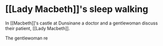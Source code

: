 # [[Lady Macbeth]]'s sleep walking

In [[Macbeth]]'s castle at Dunsinane a doctor and a gentlewoman discuss their patient, [[Lady Macbeth]].

The gentlewoman re